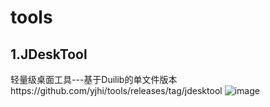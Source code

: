 # tools

## 1.JDeskTool
轻量级桌面工具---基于Duilib的单文件版本https://github.com/yjhi/tools/releases/tag/jdesktool
![image](https://user-images.githubusercontent.com/44434483/165422490-f37aa346-d59a-4e91-b30e-4face264925c.png)




